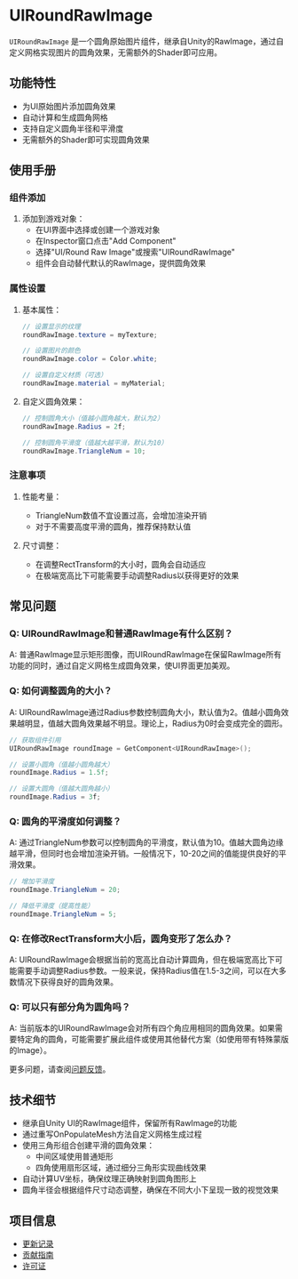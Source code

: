 # UIRoundRawImage

`UIRoundRawImage` 是一个圆角原始图片组件，继承自Unity的RawImage，通过自定义网格实现图片的圆角效果，无需额外的Shader即可应用。

## 功能特性

- 为UI原始图片添加圆角效果
- 自动计算和生成圆角网格
- 支持自定义圆角半径和平滑度
- 无需额外的Shader即可实现圆角效果

## 使用手册

### 组件添加

1. 添加到游戏对象：
   - 在UI界面中选择或创建一个游戏对象
   - 在Inspector窗口点击"Add Component"
   - 选择"UI/Round Raw Image"或搜索"UIRoundRawImage"
   - 组件会自动替代默认的RawImage，提供圆角效果

### 属性设置

1. 基本属性：
   ```csharp
   // 设置显示的纹理
   roundRawImage.texture = myTexture;
   
   // 设置图片的颜色
   roundRawImage.color = Color.white;
   
   // 设置自定义材质（可选）
   roundRawImage.material = myMaterial;
   ```

2. 自定义圆角效果：
   ```csharp
   // 控制圆角大小（值越小圆角越大，默认为2）
   roundRawImage.Radius = 2f;
   
   // 控制圆角平滑度（值越大越平滑，默认为10）
   roundRawImage.TriangleNum = 10;
   ```

### 注意事项

1. 性能考量：
   - TriangleNum数值不宜设置过高，会增加渲染开销
   - 对于不需要高度平滑的圆角，推荐保持默认值

2. 尺寸调整：
   - 在调整RectTransform的大小时，圆角会自动适应
   - 在极端宽高比下可能需要手动调整Radius以获得更好的效果

## 常见问题

### Q: UIRoundRawImage和普通RawImage有什么区别？

A: 普通RawImage显示矩形图像，而UIRoundRawImage在保留RawImage所有功能的同时，通过自定义网格生成圆角效果，使UI界面更加美观。

### Q: 如何调整圆角的大小？

A: UIRoundRawImage通过Radius参数控制圆角大小，默认值为2。值越小圆角效果越明显，值越大圆角效果越不明显。理论上，Radius为0时会变成完全的圆形。

```csharp
// 获取组件引用
UIRoundRawImage roundImage = GetComponent<UIRoundRawImage>();

// 设置小圆角（值越小圆角越大）
roundImage.Radius = 1.5f;

// 设置大圆角（值越大圆角越小）
roundImage.Radius = 3f;
```

### Q: 圆角的平滑度如何调整？

A: 通过TriangleNum参数可以控制圆角的平滑度，默认值为10。值越大圆角边缘越平滑，但同时也会增加渲染开销。一般情况下，10-20之间的值能提供良好的平滑效果。

```csharp
// 增加平滑度
roundImage.TriangleNum = 20;

// 降低平滑度（提高性能）
roundImage.TriangleNum = 5;
```

### Q: 在修改RectTransform大小后，圆角变形了怎么办？

A: UIRoundRawImage会根据当前的宽高比自动计算圆角，但在极端宽高比下可能需要手动调整Radius参数。一般来说，保持Radius值在1.5-3之间，可以在大多数情况下获得良好的圆角效果。

### Q: 可以只有部分角为圆角吗？

A: 当前版本的UIRoundRawImage会对所有四个角应用相同的圆角效果。如果需要特定角的圆角，可能需要扩展此组件或使用其他替代方案（如使用带有特殊蒙版的Image）。

更多问题，请查阅[问题反馈](../CONTRIBUTING.md#问题反馈)。

## 技术细节

- 继承自Unity UI的RawImage组件，保留所有RawImage的功能
- 通过重写OnPopulateMesh方法自定义网格生成过程
- 使用三角形组合创建平滑的圆角效果：
  - 中间区域使用普通矩形
  - 四角使用扇形区域，通过细分三角形实现曲线效果
- 自动计算UV坐标，确保纹理正确映射到圆角图形上
- 圆角半径会根据组件尺寸动态调整，确保在不同大小下呈现一致的视觉效果

## 项目信息

- [更新记录](../CHANGELOG.md)
- [贡献指南](../CONTRIBUTING.md)
- [许可证](../LICENSE)
